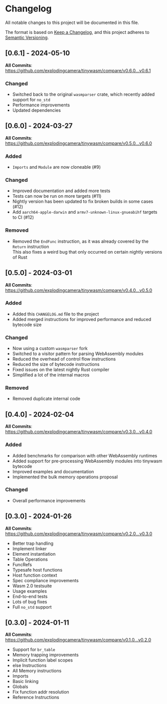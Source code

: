# Changelog

All notable changes to this project will be documented in this file.

The format is based on [Keep a Changelog](https://keepachangelog.com/en/1.1.0/),
and this project adheres to [Semantic Versioning](https://semver.org/spec/v2.0.0.html).

## [0.6.1] - 2024-05-10

**All Commits**: https://github.com/explodingcamera/tinywasm/compare/v0.6.0...v0.6.1

### Changed

- Switched back to the original `wasmparser` crate, which recently added support for `no_std`
- Performance improvements
- Updated dependencies

## [0.6.0] - 2024-03-27

**All Commits**: https://github.com/explodingcamera/tinywasm/compare/v0.5.0...v0.6.0

### Added

- `Imports` and `Module` are now cloneable (#9)

### Changed

- Improved documentation and added more tests
- Tests can now be run on more targets (#11)
- Nightly version has been updated to fix broken builds in some cases (#12)
- Add `aarch64-apple-darwin` and `armv7-unknown-linux-gnueabihf` targets to CI (#12)

### Removed

- Removed the `EndFunc` instruction, as it was already covered by the `Return` instruction\
  This also fixes a weird bug that only occurred on certain nightly versions of Rust

## [0.5.0] - 2024-03-01

**All Commits**: https://github.com/explodingcamera/tinywasm/compare/v0.4.0...v0.5.0

### Added

- Added this `CHANGELOG.md` file to the project
- Added merged instructions for improved performance and reduced bytecode size

### Changed

- Now using a custom `wasmparser` fork
- Switched to a visitor pattern for parsing WebAssembly modules
- Reduced the overhead of control flow instructions
- Reduced the size of bytecode instructions
- Fixed issues on the latest nightly Rust compiler
- Simplified a lot of the internal macros

### Removed

- Removed duplicate internal code

## [0.4.0] - 2024-02-04

**All Commits**: https://github.com/explodingcamera/tinywasm/compare/v0.3.0...v0.4.0

### Added

- Added benchmarks for comparison with other WebAssembly runtimes
- Added support for pre-processing WebAssembly modules into tinywasm bytecode
- Improved examples and documentation
- Implemented the bulk memory operations proposal

### Changed

- Overall performance improvements

## [0.3.0] - 2024-01-26

**All Commits**: https://github.com/explodingcamera/tinywasm/compare/v0.2.0...v0.3.0

- Better trap handling
- Implement linker
- Element instantiation
- Table Operations
- FuncRefs
- Typesafe host functions
- Host function context
- Spec compliance improvements
- Wasm 2.0 testsuite
- Usage examples
- End-to-end tests
- Lots of bug fixes
- Full `no_std` support

## [0.3.0] - 2024-01-11

**All Commits**: https://github.com/explodingcamera/tinywasm/compare/v0.1.0...v0.2.0

- Support for `br_table`
- Memory trapping improvements
- Implicit function label scopes
- else Instructions
- All Memory instructions
- Imports
- Basic linking
- Globals
- Fix function addr resolution
- Reference Instructions
